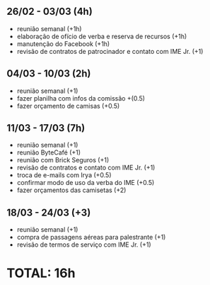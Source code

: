 ## 26/02 - 03/03 (4h)
- reunião semanal (+1h)
- elaboração de ofício de verba e reserva de recursos (+1h)
- manutenção do Facebook (+1h)
- revisão de contratos de patrocinador e contato com IME Jr. (+1)

## 04/03 - 10/03 (2h)
- reunião semanal (+1)
- fazer planilha com infos da comissão +(0.5)
- fazer orçamento de camisas (+0.5)

## 11/03 - 17/03 (7h)
- reunião semanal (+1)
- reunião ByteCafé (+1)
- reunião com Brick Seguros (+1)
- revisão de contratos e contato com IME Jr. (+1)
- troca de e-mails com Irya (+0.5)
- confirmar modo de uso da verba do IME (+0.5)
- fazer orçamentos das camisetas (+2)

## 18/03 - 24/03 (+3)
- reunião semanal (+1)
- compra de passagens aéreas para palestrante (+1)
- revisão de termos de serviço com IME Jr. (+1)

# TOTAL: 16h

